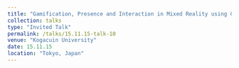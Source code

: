 ```yaml
---
title: "Gamification, Presence and Interaction in Mixed Reality using Geometric Algebra"
collection: talks
type: "Invited Talk"
permalink: /talks/15.11.15-talk-10
venue: "Kogacuin University"
date: 15.11.15
location: "Tokyo, Japan"
---
```

